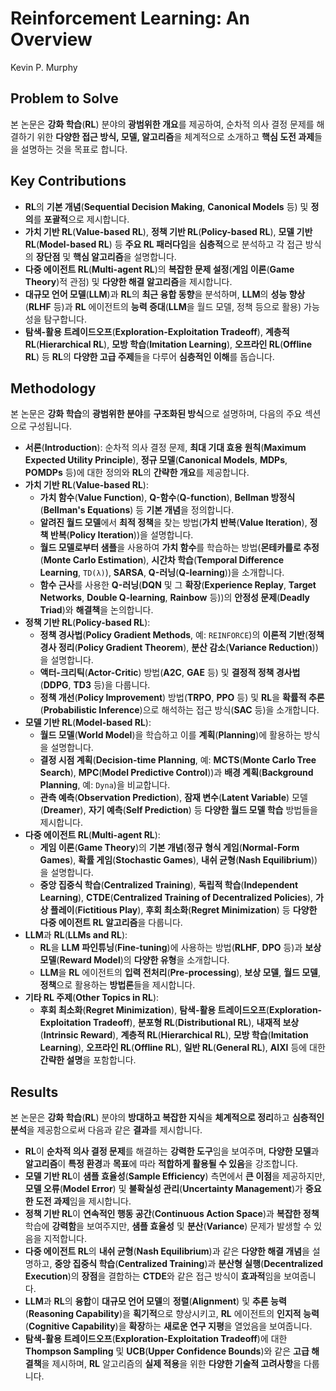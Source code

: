 # Reinforcement Learning: An Overview

Kevin P. Murphy

## Problem to Solve

본 논문은 **강화 학습**(**RL**) 분야의 **광범위한 개요**를 제공하여, 순차적 의사 결정 문제를 해결하기 위한 **다양한 접근 방식, 모델, 알고리즘**을 체계적으로 소개하고 **핵심 도전 과제**들을 설명하는 것을 목표로 합니다.

## Key Contributions

- **RL**의 **기본 개념**(**Sequential Decision Making**, **Canonical Models** 등) 및 **정의**를 **포괄적**으로 제시합니다.
- **가치 기반 RL**(**Value-based RL**), **정책 기반 RL**(**Policy-based RL**), **모델 기반 RL**(**Model-based RL**) 등 **주요 RL 패러다임**을 **심층적**으로 분석하고 각 접근 방식의 **장단점** 및 **핵심 알고리즘**을 설명합니다.
- **다중 에이전트 RL**(**Multi-agent RL**)의 **복잡한 문제 설정**(**게임 이론**(**Game Theory**)적 관점) 및 **다양한 해결 알고리즘**을 제시합니다.
- **대규모 언어 모델**(**LLM**)과 **RL**의 **최근 융합 동향**을 분석하며, **LLM**의 **성능 향상**(**RLHF** 등)과 **RL** 에이전트의 **능력 증대**(**LLM**을 월드 모델, 정책 등으로 활용) 가능성을 탐구합니다.
- **탐색-활용 트레이드오프**(**Exploration-Exploitation Tradeoff**), **계층적 RL**(**Hierarchical RL**), **모방 학습**(**Imitation Learning**), **오프라인 RL**(**Offline RL**) 등 **RL**의 **다양한 고급 주제**들을 다루어 **심층적인 이해**를 돕습니다.

## Methodology

본 논문은 **강화 학습**의 **광범위한 분야**를 **구조화된 방식**으로 설명하며, 다음의 주요 섹션으로 구성됩니다.

- **서론**(**Introduction**): 순차적 의사 결정 문제, **최대 기대 효용 원칙**(**Maximum Expected Utility Principle**), **정규 모델**(**Canonical Models**, **MDPs**, **POMDPs** 등)에 대한 정의와 **RL**의 **간략한 개요**를 제공합니다.
- **가치 기반 RL**(**Value-based RL**):
  - **가치 함수**(**Value Function**), **Q-함수**(**Q-function**), **Bellman 방정식**(**Bellman's Equations**) 등 **기본 개념**을 정의합니다.
  - **알려진 월드 모델**에서 **최적 정책**을 찾는 방법(**가치 반복**(**Value Iteration**), **정책 반복**(**Policy Iteration**))을 설명합니다.
  - **월드 모델로부터 샘플**을 사용하여 **가치 함수**를 학습하는 방법(**몬테카를로 추정**(**Monte Carlo Estimation**), **시간차 학습**(**Temporal Difference Learning**, `TD(λ)`), **SARSA**, **Q-러닝**(**Q-learning**))을 소개합니다.
  - **함수 근사**를 사용한 **Q-러닝**(**DQN** 및 그 **확장**(**Experience Replay**, **Target Networks**, **Double Q-learning**, **Rainbow** 등))의 **안정성 문제**(**Deadly Triad**)와 **해결책**을 논의합니다.
- **정책 기반 RL**(**Policy-based RL**):
  - **정책 경사법**(**Policy Gradient Methods**, 예: `REINFORCE`)의 **이론적 기반**(**정책 경사 정리**(**Policy Gradient Theorem**), **분산 감소**(**Variance Reduction**))을 설명합니다.
  - **액터-크리틱**(**Actor-Critic**) 방법(**A2C**, **GAE** 등) 및 **결정적 정책 경사법**(**DDPG**, **TD3** 등)을 다룹니다.
  - **정책 개선**(**Policy Improvement**) 방법(**TRPO**, **PPO** 등) 및 **RL**을 **확률적 추론**(**Probabilistic Inference**)으로 해석하는 접근 방식(**SAC** 등)을 소개합니다.
- **모델 기반 RL**(**Model-based RL**):
  - **월드 모델**(**World Model**)을 학습하고 이를 **계획**(**Planning**)에 활용하는 방식을 설명합니다.
  - **결정 시점 계획**(**Decision-time Planning**, 예: **MCTS**(**Monte Carlo Tree Search**), **MPC**(**Model Predictive Control**))과 **배경 계획**(**Background Planning**, 예: `Dyna`)을 비교합니다.
  - **관측 예측**(**Observation Prediction**), **잠재 변수**(**Latent Variable**) 모델(**Dreamer**), **자기 예측**(**Self Prediction**) 등 **다양한 월드 모델 학습** 방법들을 제시합니다.
- **다중 에이전트 RL**(**Multi-agent RL**):
  - **게임 이론**(**Game Theory**)의 **기본 개념**(**정규 형식 게임**(**Normal-Form Games**), **확률 게임**(**Stochastic Games**), **내쉬 균형**(**Nash Equilibrium**))을 설명합니다.
  - **중앙 집중식 학습**(**Centralized Training**), **독립적 학습**(**Independent Learning**), **CTDE**(**Centralized Training of Decentralized Policies**), **가상 플레이**(**Fictitious Play**), **후회 최소화**(**Regret Minimization**) 등 **다양한 다중 에이전트 RL 알고리즘**을 다룹니다.
- **LLM**과 **RL**(**LLMs and RL**):
  - **RL**을 **LLM** **파인튜닝**(**Fine-tuning**)에 사용하는 방법(**RLHF**, **DPO** 등)과 **보상 모델**(**Reward Model**)의 **다양한 유형**을 소개합니다.
  - **LLM**을 **RL** 에이전트의 **입력 전처리**(**Pre-processing**), **보상 모델**, **월드 모델**, **정책**으로 활용하는 **방법론**들을 제시합니다.
- **기타 RL 주제**(**Other Topics in RL**):
  - **후회 최소화**(**Regret Minimization**), **탐색-활용 트레이드오프**(**Exploration-Exploitation Tradeoff**), **분포형 RL**(**Distributional RL**), **내재적 보상**(**Intrinsic Reward**), **계층적 RL**(**Hierarchical RL**), **모방 학습**(**Imitation Learning**), **오프라인 RL**(**Offline RL**), **일반 RL**(**General RL**), **AIXI** 등에 대한 **간략한 설명**을 포함합니다.

## Results

본 논문은 **강화 학습**(**RL**) 분야의 **방대하고 복잡한 지식**을 **체계적으로 정리**하고 **심층적인 분석**을 제공함으로써 다음과 같은 **결과**를 제시합니다.

- **RL**이 **순차적 의사 결정 문제**를 해결하는 **강력한 도구**임을 보여주며, **다양한 모델**과 **알고리즘**이 **특정 환경**과 **목표**에 따라 **적합하게 활용될 수 있음**을 강조합니다.
- **모델 기반 RL**이 **샘플 효율성**(**Sample Efficiency**) 측면에서 **큰 이점**을 제공하지만, **모델 오류**(**Model Error**) 및 **불확실성 관리**(**Uncertainty Management**)가 **중요한 도전 과제**임을 제시합니다.
- **정책 기반 RL**이 **연속적인 행동 공간**(**Continuous Action Space**)과 **복잡한 정책** 학습에 **강력함**을 보여주지만, **샘플 효율성** 및 **분산**(**Variance**) 문제가 발생할 수 있음을 지적합니다.
- **다중 에이전트 RL**의 **내쉬 균형**(**Nash Equilibrium**)과 같은 **다양한 해결 개념**을 설명하고, **중앙 집중식 학습**(**Centralized Training**)과 **분산형 실행**(**Decentralized Execution**)의 **장점**을 결합하는 **CTDE**와 같은 접근 방식이 **효과적**임을 보여줍니다.
- **LLM**과 **RL**의 **융합**이 **대규모 언어 모델**의 **정렬**(**Alignment**) 및 **추론 능력**(**Reasoning Capability**)을 **획기적**으로 향상시키고, **RL** 에이전트의 **인지적 능력**(**Cognitive Capability**)을 **확장**하는 **새로운 연구 지평**을 열었음을 보여줍니다.
- **탐색-활용 트레이드오프**(**Exploration-Exploitation Tradeoff**)에 대한 **Thompson Sampling** 및 **UCB**(**Upper Confidence Bounds**)와 같은 **고급 해결책**을 제시하며, **RL** 알고리즘의 **실제 적용**을 위한 **다양한 기술적 고려사항**을 다룹니다.
